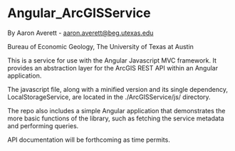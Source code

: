 # Angular_ArcGISService

By Aaron Averett - aaron.averett@beg.utexas.edu

Bureau of Economic Geology, The University of Texas at Austin

This is a service for use with the Angular Javascript MVC framework.  It provides an abstraction layer for the ArcGIS REST API within an Angular application.  

The javascript file, along with a minified version and its single dependency, LocalStorageService, are located in the ./ArcGISService/js/ directory.



The repo also includes a simple Angular application that demonstrates the more basic functions of the library, such as fetching the service metadata and performing queries.

API documentation will be forthcoming as time permits.